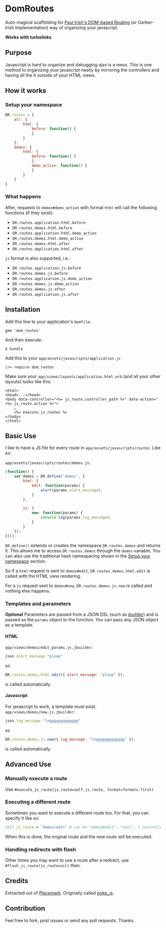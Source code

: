 # DomRoutes
Auto-magical scaffolding for
[Paul Irish's DOM-based Routing](http://www.paulirish.com/2009/markup-based-unobtrusive-comprehensive-dom-ready-execution/)
(or Garber-Irish Implementation) way of organizing your javascript.

__Works with turbolinks__

## Purpose
Javascript is hard to organize and debugging ajax is a mess. This is one method to organizing your javascript neatly by mirroring the controllers and having all the it outside of your HTML views.

## How it works
### Setup your namespace
```javascript
DR.routes = {
	all: {
		html: {
			before: function() {
			}
		}
	},
	demos: {
		html: {
			before: function() {
			},
			demo_action: function() {
			}
		}
	}
}
```
### What happens
After, requests to `demos#demo_action` with format `html` will call the following functions (if they exist):
* `DR.routes.application.html.before`
* `DR.routes.demos.html.before`
* `DR.routes.application.html.demo_action`
* `DR.routes.demos.html.demo_action`
* `DR.routes.demos.html.after`
* `DR.routes.application.html.after`

`js` format is also supported, i.e.:
* `DR.routes.application.js.before`
* `DR.routes.demos.js.before`
* `DR.routes.application.js.demo_action`
* `DR.routes.demos.js.demo_action`
* `DR.routes.demos.js.after`
* `DR.routes.application.js.after`

## Installation
Add this line to your application's `Gemfile`:

    gem 'dom_routes'

And then execute:

    $ bundle

Add this to your `app/assets/javascripts/application.js`

    //= require dom_routes

Make sure your `app/views/layouts/application.html.erb` (and all your other layouts) looks like this:
```erb
<html>
<head>...</head>
<body data-controller="<%= js_route.controller_path %>" data-action="<%= js_route.action %>">
    …
    <%= execute_js_routes %>
</body>
</html>
```

## Basic Use
I like to have a JS file for every route in `app/assets/javascripts/routes`. Like so:

`app/assets/javascripts/routes/demos.js`:
```javascript
(function() {
	var demos = DR.define('demos', {
		html: {
			edit: function(params) {
				alert(params.alert_message);
			}
		},

		js: {
			new: function(params) {
				console.log(params.log_message);
			}
		}
	});
})();
```

`DR.define()` extends or creates the namespace `DR.routes.demos`
and returns it. This allows me to access `DR.routes.demos` through
the `demos` variable. You can also use the traditional hash
namespacing shown in the [Setup your namespace](https://github.com/s12chung/dom_routes#setup-your-namespace) section.

So if a `html` request is sent to `demos#edit`, `DR.routes.demos.html.edit` is called with the HTML view rendering.

For a `js` request sent to `demos#new`, `DR.routes.demos.js.new` is called and nothing else happens.

### Templates and parameters
__Optional__ Parameters are passed from a JSON DSL (such as [jbuilder](https://github.com/rails/jbuilder/))
and is passed as the `params` object to the function.
You can pass any JSON object as a template.

#### HTML
`app/views/demos/edit_params.js.jbuilder`:
```ruby
json.alert_message "ploop"
```
so 
```javascript
DR.routes.demos.html.edit({ alert_message: "ploop" });
```
is called automatically.

#### Javascript
For javascript to work, a template must exist.
`app/views/demos/new.js.jbuilder`:
```ruby
json.log_message "loggggggggggggg"
```
so
```javascript
DR.routes.demos.js.new({ log_message: "loggggggggggggg" });
```
is called automatically.

## Advanced Use
### Manually execute a route
Use `#execute_js_route(js_route=self.js_route, format=formats.first)`

### Executing a different route
Sometimes you want to execute a different route too. For that, you can specify it like so:
```ruby
self.js_route = "demos/edit" # can be "demos#edit", "edit", { controller: "demos", action: "edit" }, or a DomRoutes::Route object
```
When this is done, the original route and the new route will be executed.

### Handling redirects with flash
Other times you may want to use a route after a redirect, use `#flash_js_route(js_route=nil)` then.

## Credits
Extracted out of [Placemark](https://www.placemarkhq.com/). Originally called [poke_js](https://github.com/s12chung/poke_js).

## Contribution
Feel free to fork, post issues or send any pull requests. Thanks.